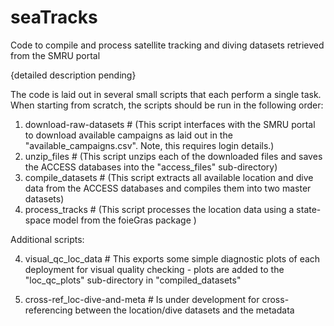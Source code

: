 # seaTracks
Code to compile and process satellite tracking and diving datasets retrieved from the SMRU portal

 {detailed description pending}
  
The code is laid out in several small scripts that each perform a single task. When starting from scratch, the scripts should be run in the following order:
  1. download-raw-datasets # (This script interfaces with the SMRU portal to download available campaigns as laid out in the "available_campaigns.csv". Note, this requires login details.)
  2. unzip_files # (This script unzips each of the downloaded files and saves the ACCESS databases into the "access_files" sub-directory)
  3. compile_datasets # (This script extracts all available location and dive data from the ACCESS databases and compiles them into two master datasets)
  4. process_tracks # (This script processes the location data using a state-space model from the foieGras package )
  
Additional scripts:
  
  4. visual_qc_loc_data # This exports some simple diagnostic plots of each deployment for visual quality checking - plots are added to the "loc_qc_plots" sub-directory in "compiled_datasets"
  
  5. cross-ref_loc-dive-and-meta # Is under development for cross-referencing between the location/dive datasets and the metadata
